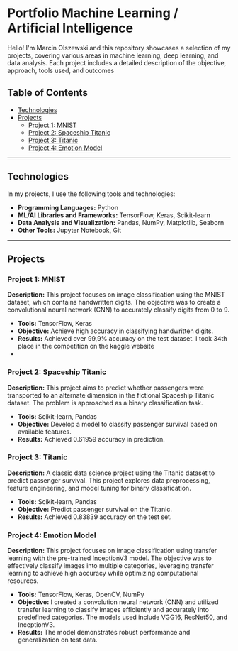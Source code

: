 # Portfolio Machine Learning / Artificial Intelligence

Hello! 
I'm Marcin Olszewski and this repository showcases a selection of my projects, covering various areas in machine learning, deep learning, and data analysis.
Each project includes a detailed description of the objective, approach, tools used, and outcomes

## Table of Contents

- [Technologies](#technologies)
- [Projects](#projects)
  - [Project 1: MNIST](#project-1-mnist)
  - [Project 2: Spaceship Titanic](#project-2-spaceship-titanic)
  - [Project 3: Titanic](#project-3-titanic)
  - [Project 4: Emotion Model](#project-4-emotion-model)

---

## Technologies

In my projects, I use the following tools and technologies:

- **Programming Languages:** Python
- **ML/AI Libraries and Frameworks:** TensorFlow, Keras, Scikit-learn
- **Data Analysis and Visualization:** Pandas, NumPy, Matplotlib, Seaborn
- **Other Tools:** Jupyter Notebook, Git

---

## Projects

### Project 1: MNIST

**Description:** This project focuses on image classification using the MNIST dataset, which contains handwritten digits. The objective was to create a convolutional neural network (CNN) to accurately classify digits from 0 to 9.

- **Tools:** TensorFlow, Keras
- **Objective:** Achieve high accuracy in classifying handwritten digits.
- **Results:** Achieved over 99,9% accuracy on the test dataset. I took 34th place in the competition on the kaggle website
- 

### Project 2: Spaceship Titanic

**Description:** This project aims to predict whether passengers were transported to an alternate dimension in the fictional Spaceship Titanic dataset. The problem is approached as a binary classification task.

- **Tools:** Scikit-learn, Pandas
- **Objective:** Develop a model to classify passenger survival based on available features.
- **Results:** Achieved 0.61959 accuracy in prediction.

### Project 3: Titanic

**Description:** A classic data science project using the Titanic dataset to predict passenger survival. This project explores data preprocessing, feature engineering, and model tuning for binary classification.

- **Tools:** Scikit-learn, Pandas
- **Objective:** Predict passenger survival on the Titanic.
- **Results:** Achieved 0.83839 accuracy on the test set.

### Project 4: Emotion Model

**Description:** This project focuses on image classification using transfer learning with the pre-trained InceptionV3 model. The objective was to effectively classify images into multiple categories, leveraging transfer learning to achieve high accuracy while optimizing computational resources.

- **Tools:** TensorFlow, Keras, OpenCV, NumPy
- **Objective:** I created a convolution neural network (CNN) and utilized transfer learning to classify images efficiently and accurately into predefined categories. The models used include VGG16, ResNet50, and InceptionV3.
- **Results:**  The model demonstrates robust performance and generalization on test data.